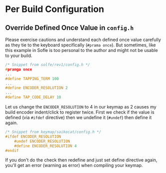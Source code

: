 # Per Build Configuration

## Override Defined Once Value in `config.h`

Please exercise cautions and understand each defined once value carefully as they tie to the keyboard specifically (`#prama once`). But sometimes, like this example in Sofle is too personal to the author and might not be usable to your build.

```c
/* Snippet from solfe/rev1/config.h */
#pramga once
... 
#define TAPPING_TERM 100
...
#define ENCODER_RESOLUTION 2
...
#define TAP_CODE_DELAY 10
```

Let us change the `ENCODER_RESOLUTION` to 4 in our keymap as 2 causes my build encoder indent/click to register twice. First we check if the value is defined (via `#ifdef` directive) then we undefine it (`#undef`) then define it again.

```c
/* Snippet from keymap/saikocat/config.h */
#ifdef ENCODER_RESOLUTION
    #undef ENCODER_RESOLUTION
    #define ENCODER_RESOLUTION 4
#endif
```

If you don't do the check then redefine and just set define directive again, you'll get an error (warning as error) when compiling your keymap.

